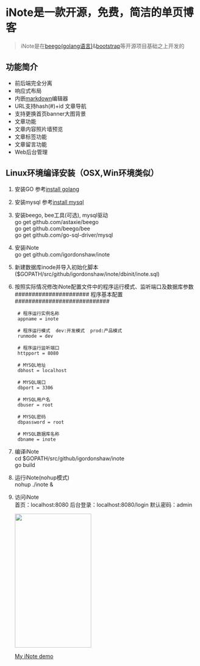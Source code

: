 # iNote是一款开源，免费，简洁的单页博客
> iNote是在[beego(golang语言)](http://beego.me/ "beego(golang语言)")&[bootstrap](http://getbootstrap.com/ "bootstrap")等开源项目基础之上开发的

## 功能简介
- 前后端完全分离
- 响应式布局
- 内嵌[markdown](https://pandao.github.io/editor.md/ "markdown")编辑器
- URL支持hash(#)+id 文章导航
- 支持更换首页banner大图背景
- 文章功能
- 文章内容照片墙预览
- 文章标签功能
- 文章留言功能
- Web后台管理


## Linux环境编译安装（OSX,Win环境类似）
1. 安装GO
   参考[install golang](http://golang.org/doc/install#tarball "install golang")
2. 安装mysql
   参考[install mysql](http://dev.mysql.com/doc/refman/5.6/en/installing.html "install mysql")
3. 安装beego, bee工具(可选), mysql驱动            
               go get github.com/astaxie/beego    
               go get github.com/beego/bee      
               go get github.com/go-sql-driver/mysql       

4. 安装iNote           
               go get github.com/igordonshaw/inote

5. 新建数据库inode并导入初始化脚本($GOPATH/src/github/igordonshaw/inote/dbinit/inote.sql)
6. 按照实际情况修改iNote配置文件中的程序运行模式、监听端口及数据库参数                  
                ###################### 程序基本配置 ############################

		# 程序运行实例名称
		appname = inote

		# 程序运行模式  dev:开发模式  prod:产品模式
		runmode = dev

		# 程序运行监听端口
		httpport = 8080

		# MYSQL地址
		dbhost = localhost

		# MYSQL端口
		dbport = 3306

		# MYSQL用户名
		dbuser = root

		# MYSQL密码
		dbpassword = root

		# MYSQL数据库名称
		dbname = inote

7. 编译iNote          
		cd $GOPATH/src/github/igordonshaw/inote          
		go build          

8. 运行iNote(nohup模式)          
    		nohup ./inote &

9. 访问iNote         
		首页：localhost:8080
		后台登录：localhost:8080/login
                默认密码：admin

	<img src="https://raw.githubusercontent.com/igordonshaw/inote/master/screenshot/21A9C0EB-30AB-4512-96C3-4FCC754F9E80.png" width="200" height="350"/>

	[My iNote demo](http://120.55.100.241 "DEMO")

